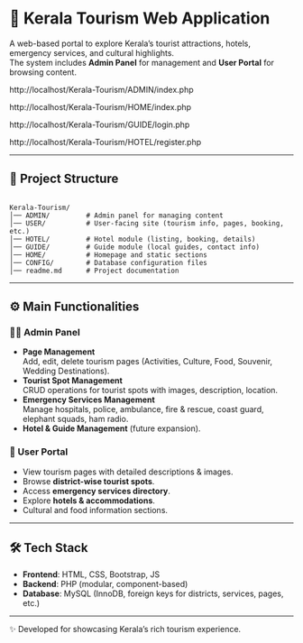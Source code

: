 
# 🌴 Kerala Tourism Web Application

A web-based portal to explore Kerala’s tourist attractions, hotels, emergency services, and cultural highlights.  
The system includes **Admin Panel** for management and **User Portal** for browsing content.

http://localhost/Kerala-Tourism/ADMIN/index.php

http://localhost/Kerala-Tourism/HOME/index.php

http://localhost/Kerala-Tourism/GUIDE/login.php

http://localhost/Kerala-Tourism/HOTEL/register.php

---

## 📂 Project Structure

```

Kerala-Tourism/
│── ADMIN/         # Admin panel for managing content
│── USER/          # User-facing site (tourism info, pages, booking, etc.)
│── HOTEL/         # Hotel module (listing, booking, details)
│── GUIDE/         # Guide module (local guides, contact info)
│── HOME/          # Homepage and static sections
│── CONFIG/        # Database configuration files
│── readme.md      # Project documentation

````

---

## ⚙️ Main Functionalities

### 👨‍💻 Admin Panel
- **Page Management**  
  Add, edit, delete tourism pages (Activities, Culture, Food, Souvenir, Wedding Destinations).
- **Tourist Spot Management**  
  CRUD operations for tourist spots with images, description, location.
- **Emergency Services Management**  
  Manage hospitals, police, ambulance, fire & rescue, coast guard, elephant squads, ham radio.
- **Hotel & Guide Management** (future expansion).

### 👥 User Portal
- View tourism pages with detailed descriptions & images.
- Browse **district-wise tourist spots**.
- Access **emergency services directory**.
- Explore **hotels & accommodations**.
- Cultural and food information sections.

---

## 🛠️ Tech Stack
- **Frontend**: HTML, CSS, Bootstrap, JS  
- **Backend**: PHP (modular, component-based)  
- **Database**: MySQL (InnoDB, foreign keys for districts, services, pages, etc.)  


---

✨ Developed for showcasing Kerala’s rich tourism experience.


